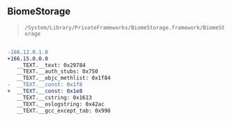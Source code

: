 ## BiomeStorage

> `/System/Library/PrivateFrameworks/BiomeStorage.framework/BiomeStorage`

```diff

-166.12.0.1.0
+166.15.0.0.0
   __TEXT.__text: 0x29784
   __TEXT.__auth_stubs: 0x750
   __TEXT.__objc_methlist: 0x1f84
-  __TEXT.__const: 0x1f8
+  __TEXT.__const: 0x1e8
   __TEXT.__cstring: 0x1613
   __TEXT.__oslogstring: 0x42ac
   __TEXT.__gcc_except_tab: 0x998

```
